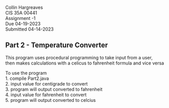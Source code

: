 Collin      Hargreaves <br>
CIS 35A 	     00441 <br>
Assignment          -1 <br>
Due         04-19-2023 <br>
Submitted   04-14-2023 <br>

<h2> Part 2 - Temperature Converter </h2>

<p> This program uses procedural programming to take input from a user, <br>
then makes calculations with a celicus to fahrenheit formula and vice versa </p>

<p>To use the program <br>
    1. compile Part2.java <br>
    2. input value for centigrade to convert <br>
    3. program will output converted to fahrenheit <br>
    4. input value for fahrenheit to convert <br>
    5. program will output converted to celcius </p>

